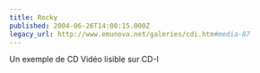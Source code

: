 ```yaml
---
title: Rocky
published: 2004-06-26T14:00:15.000Z
legacy_url: http://www.emunova.net/galeries/cdi.htm#media-87
---
```

Un exemple de CD Vidéo lisible sur CD-I